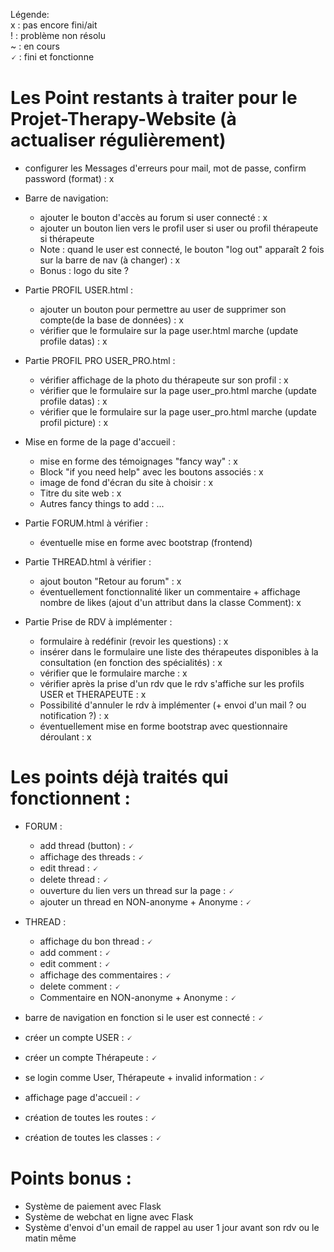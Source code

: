 Légende: <br/>
x : pas encore fini/ait <br/>
! : problème non résolu <br/>
~ : en cours <br/>
🗸 : fini et fonctionne <br/>

# Les Point restants à traiter pour le Projet-Therapy-Website (à actualiser régulièrement)


- configurer les Messages d'erreurs pour mail, mot de passe, confirm password (format) : x

- Barre de navigation:
    - ajouter le bouton d'accès au forum si user connecté : x
    - ajouter un bouton lien vers le profil user si user ou profil thérapeute si thérapeute
    - Note : quand le user est connecté, le bouton "log out" apparaît 2 fois sur la barre de nav (à changer) : x
    - Bonus : logo du site ?

- Partie PROFIL USER.html :
    - ajouter un bouton pour permettre au user de supprimer son compte(de la base de données) : x
    - vérifier que le formulaire sur la page user.html marche (update profile datas) : x


- Partie PROFIL PRO USER_PRO.html :
    - vérifier affichage de la photo du thérapeute sur son profil : x
    - vérifier que le formulaire sur la page user_pro.html marche (update profile datas) : x
    - vérifier que le formulaire sur la page user_pro.html marche (update profil picture) : x


- Mise en forme de la page d'accueil :
    - mise en forme des témoignages "fancy way" : x
    - Block "if you need help" avec les boutons associés : x
    - image de fond d'écran du site à choisir : x
    - Titre du site web : x
    - Autres fancy things to add : ...

- Partie FORUM.html à vérifier : 
    - éventuelle mise en forme avec bootstrap (frontend)
  
- Partie THREAD.html à vérifier :
    - ajout bouton "Retour au forum" : x
    - éventuellement fonctionnalité liker un commentaire + affichage nombre de likes (ajout d'un attribut dans la classe Comment): x


- Partie Prise de RDV à implémenter :
    - formulaire à redéfinir (revoir les questions) : x
    - insérer dans le formulaire une liste des thérapeutes disponibles à la consultation (en fonction des spécialités) : x
    - vérifier que le formulaire marche : x
    - vérifier après la prise d'un rdv que le rdv s'affiche sur les profils USER et THERAPEUTE : x
    - Possibilité d'annuler le rdv à implémenter (+ envoi d'un mail ? ou notification ?) : x
    - éventuellement mise en forme bootstrap avec questionnaire déroulant : x


# Les points déjà traités qui fonctionnent :

- FORUM :
    - add thread (button) : 🗸 
    - affichage des threads : 🗸
    - edit thread : 🗸 
    - delete thread : 🗸
    - ouverture du lien vers un thread sur la page : 🗸
    - ajouter un thread en NON-anonyme + Anonyme : 🗸

- THREAD :
     - affichage du bon thread : 🗸 
    - add comment : 🗸
    - edit comment : 🗸
    - affichage des commentaires : 🗸
    - delete comment : 🗸
    - Commentaire en NON-anonyme + Anonyme : 🗸

- barre de navigation en fonction si le user est connecté : 🗸
- créer un compte USER : 🗸
- créer un compte Thérapeute : 🗸
- se login comme User, Thérapeute + invalid information : 🗸
- affichage page d'accueil : 🗸
- création de toutes les routes : 🗸
- création de toutes les classes : 🗸


# Points bonus :
- Système de paiement avec Flask
- Système de webchat en ligne avec Flask
- Système d'envoi d'un email de rappel au user 1 jour avant son rdv ou le matin même
